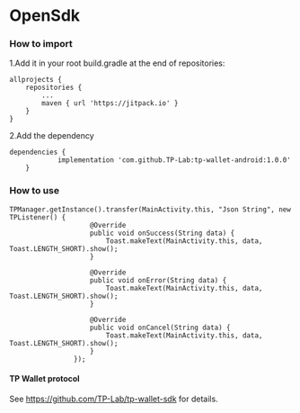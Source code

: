 # OpenSdk

### How to import
1.Add it in your root build.gradle at the end of repositories:
```
allprojects {
	repositories {
		...
		maven { url 'https://jitpack.io' }
	}
}
```

2.Add the dependency
```
dependencies {
	        implementation 'com.github.TP-Lab:tp-wallet-android:1.0.0'
	}
```

### How to use
```
TPManager.getInstance().transfer(MainActivity.this, "Json String", new TPListener() {
                    @Override
                    public void onSuccess(String data) {
                        Toast.makeText(MainActivity.this, data, Toast.LENGTH_SHORT).show();
                    }

                    @Override
                    public void onError(String data) {
                        Toast.makeText(MainActivity.this, data, Toast.LENGTH_SHORT).show();
                    }

                    @Override
                    public void onCancel(String data) {
                        Toast.makeText(MainActivity.this, data, Toast.LENGTH_SHORT).show();
                    }
                });
```

#### TP Wallet protocol
See https://github.com/TP-Lab/tp-wallet-sdk for details. 
